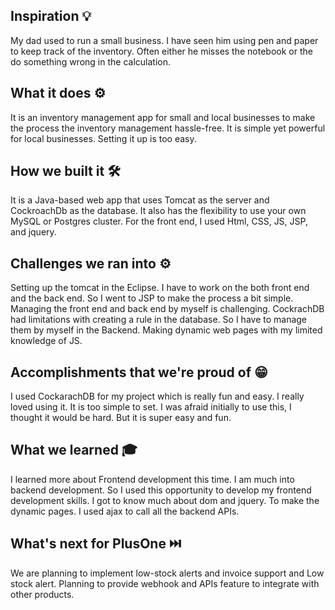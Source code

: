 ## Inspiration 💡
My dad used to run a small business. I have seen him using pen and paper to keep track of the inventory. Often either he misses the notebook or the do something wrong in the calculation.

## What it does ⚙️
It is an inventory management app for small and local businesses to make the process the inventory management hassle-free. It is simple yet powerful for local businesses. Setting it up is too easy.

## How we built it 🛠️
It is a Java-based web app that uses Tomcat as the server and CockroachDb as the database. It also has the flexibility to use your own MySQL or Postgres cluster. For the front end, I used Html, CSS, JS, JSP, and jquery.

## Challenges we ran into ⚙️
Setting up the tomcat in the Eclipse. I have to work on the both front end and the back end. So I went to JSP to make the process a bit simple. Managing the front end and back end by myself is challenging. CockrachDB had limitations with creating a rule in the database. So I have to manage them by myself in the Backend. Making dynamic web pages with my limited knowledge of JS.

## Accomplishments that we're proud of 😁
I used CockarachDB for my project which is really fun and easy. I really loved using it. It is too simple to set. I was afraid initially to use this, I thought it would be hard. But it is super easy and fun.

## What we learned 🎓
I learned more about Frontend development this time. I am much into backend development. So I used this opportunity to develop my frontend development skills. I got to know much about dom and jquery. To make the dynamic pages. I used ajax to call all the backend APIs.

## What's next for PlusOne ⏭️
We are planning to implement low-stock alerts and invoice support and Low stock alert. Planning to provide webhook and APIs feature to integrate with other products.